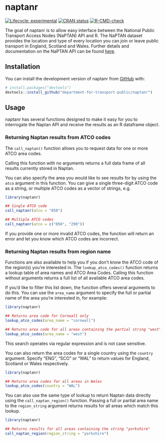 
<!-- README.md is generated from README.Rmd. Please edit that file -->

# naptanr

<!-- badges: start -->

[![Lifecycle:
experimental](https://img.shields.io/badge/lifecycle-experimental-orange.svg)](https://lifecycle.r-lib.org/articles/stages.html#experimental)
[![CRAN
status](https://www.r-pkg.org/badges/version/naptanr)](https://CRAN.R-project.org/package=naptanr)
[![R-CMD-check](https://github.com/department-for-transport-public/naptanr/workflows/R-CMD-check/badge.svg)](https://github.com/department-for-transport-public/naptanr/actions)
<!-- badges: end -->

The goal of naptanr is to allow easy interface between the National
Public Transport Access Nodes (NaPTAN) API and R. The NaPTAN dataset
provides the location and type of every location you can join or leave
public transport in England, Scotland and Wales. Further details and
documentation on the NaPTAN API can be found
[here](https://naptan.api.dft.gov.uk/swagger/index.html).

## Installation

You can install the development version of naptanr from
[GitHub](https://github.com/) with:

``` r
# install.packages("devtools")
devtools::install_github("department-for-transport-public/naptanr")
```

## Usage

naptanr has several functions designed to make it easy for you to
interrogate the Naptan API and receive the results as an R dataframe
object.

### Returning Naptan results from ATCO codes

The `call_naptan()` function allows you to request data for one or more
ATCO area codes.

Calling this function with no arguments returns a full data frame of all
results currently stored in Naptan.

You can also specify the area you would like to see results for by using
the `atco` argument in this function. You can give a single three-digit
ATCO code as a string, or multiple ATCO codes as a vector of strings,
e.g. 

``` r
library(naptanr)

## Single ATCO code
call_naptanr(atco = "050")

## Multiple ATCO codes
call_naptanr(atco = c("050", "290"))
```

If you provide one or more invalid ATCO codes, the function will return
an error and let you know which ATCO codes are incorrect.

### Returning Naptan results from region name

Functions are also available to help you if you don’t know the ATCO code
of the region(s) you’re interested in. The `lookup_atco_codes()`
function returns a lookup table of area names and ATCO Area Codes.
Calling this function without arguments returns a full list of all
available ATCO area codes.

If you’d like to filter this list down, the function offers several
arguments to do this. You can use the `area_name` argument to specify
the full or partial name of the area you’re interested in, for example:

``` r
library(naptanr)

## Returns area code for Cornwall only
lookup_atco_codes(area_name = "cornwall")

## Returns area code for all areas containing the partial string "west"
lookup_atco_codes(area_name = "west")
```

This search operates via regular expression and is not case sensitive.

You can also return the area codes for a single country using the
`country` argument. Specify “ENG”, “SCO” or “WAL” to return values for
England, Scotland or Wales respectively.

``` r
library(naptanr)

## Returns area codes for all areas in Wales 
lookup_atco_codes(country = "WAL")
```

You can also use the same type of lookup to return Naptan data directly
using the `call_naptan_region()` function. Passing a full or partial
area name to the `region_string` argument returns results for all areas
which match this lookup.

``` r
library(naptanr)

## Returns results for all areas containing the string "yorkshire"  
call_naptan_region(region_string = "yorkshire")
```

